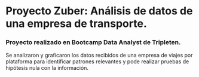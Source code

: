 # Proyecto Zuber: Análisis de datos de una empresa de transporte.
### Proyecto realizado en Bootcamp Data Analyst de Tripleten.

Se analizaron y graficaron los datos recibidos de una empresa de viajes por plataforma para identificar patrones relevantes y pode realizar pruebas de hipótesis nula con la información.
